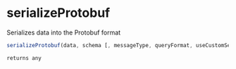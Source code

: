 # serializeProtobuf

Serializes data into the Protobuf format

```javascript
serializeProtobuf(data, schema [, messageType, queryFormat, useCustomSerialization, protoPath])
```

```javascript
returns any
```
